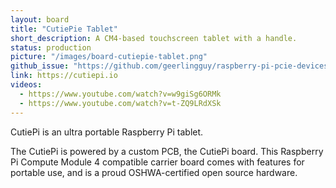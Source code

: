 ```yaml
---
layout: board
title: "CutiePie Tablet"
short_description: A CM4-based touchscreen tablet with a handle.
status: production
picture: "/images/board-cutiepie-tablet.png"
github_issue: "https://github.com/geerlingguy/raspberry-pi-pcie-devices/issues/25#issuecomment-744026463"
link: https://cutiepi.io
videos:
  - https://www.youtube.com/watch?v=w9giSg6ORMk
  - https://www.youtube.com/watch?v=t-ZQ9LRdXSk
---
```

CutiePi is an ultra portable Raspberry Pi tablet.

The CutiePi is powered by a custom PCB, the CutiePi board. This Raspberry Pi Compute Module 4 compatible carrier board comes with features for portable use, and is a proud OSHWA-certified open source hardware.
